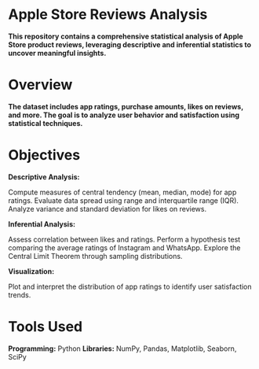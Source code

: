 # Apple Store Reviews Analysis

**This repository contains a comprehensive statistical analysis of Apple Store product reviews, leveraging descriptive and inferential statistics to uncover meaningful insights.**

# Overview

**The dataset includes app ratings, purchase amounts, likes on reviews, and more. The goal is to analyze user behavior and satisfaction using statistical techniques.**

# **Objectives**
**Descriptive Analysis:**

Compute measures of central tendency (mean, median, mode) for app ratings.
Evaluate data spread using range and interquartile range (IQR).
Analyze variance and standard deviation for likes on reviews.

**Inferential Analysis:**

Assess correlation between likes and ratings.
Perform a hypothesis test comparing the average ratings of Instagram and WhatsApp.
Explore the Central Limit Theorem through sampling distributions.

**Visualization:**

Plot and interpret the distribution of app ratings to identify user satisfaction trends.

# Tools Used
**Programming:** Python
**Libraries:** NumPy, Pandas, Matplotlib, Seaborn, SciPy
